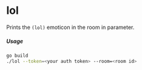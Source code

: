 lol
=====

Prints the `(lol)` emoticon in the room in parameter.

##### Usage

```bash
go build
./lol --token=<your auth token> --room=<room id>
```
